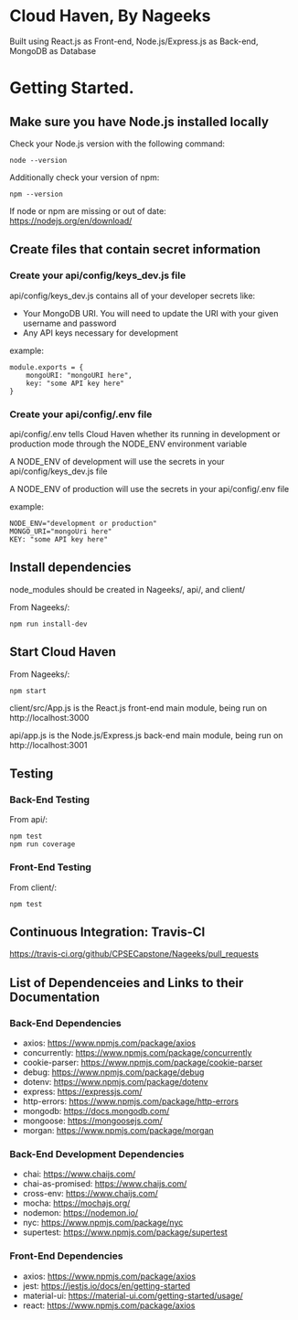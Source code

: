 # Cloud Haven, By Nageeks

Built using React.js as Front-end, Node.js/Express.js as Back-end, MongoDB as Database

# Getting Started. 

## Make sure you have Node.js installed locally

Check your Node.js version with the following command:  

    node --version 

Additionally check your version of npm:  

    npm --version 

If node or npm are missing or out of date:  
https://nodejs.org/en/download/  

## Create files that contain secret information

### Create your api/config/keys_dev.js file
api/config/keys_dev.js contains all of your developer secrets like:  

* Your MongoDB URI. You will need to update the URI with your given username and password 
* Any API keys necessary for development 


example:

    module.exports = {
        mongoURI: "mongoURI here",
        key: "some API key here"
    }

### Create your api/config/.env file
api/config/.env tells Cloud Haven whether its running in development or production mode through the NODE_ENV environment variable 

A NODE_ENV of development will use the secrets in your api/config/keys_dev.js file 

A NODE_ENV of production will use the secrets in your api/config/.env file

example:  

    NODE_ENV="development or production"
    MONGO_URI="mongoUri here"
    KEY: "some API key here"

## Install dependencies
node_modules should be created in Nageeks/, api/, and client/

From Nageeks/:

    npm run install-dev  

## Start Cloud Haven
From Nageeks/:  

    npm start 

client/src/App.js is the React.js front-end main module, being run on http://localhost:3000 

api/app.js is the Node.js/Express.js back-end main module, being run on http://localhost:3001

## Testing

### Back-End Testing
From api/:  

    npm test
    npm run coverage

### Front-End Testing
From client/:  

    npm test

## Continuous Integration: Travis-CI
https://travis-ci.org/github/CPSECapstone/Nageeks/pull_requests

## List of Dependenceies and Links to their Documentation 

### Back-End Dependencies
* axios: https://www.npmjs.com/package/axios
* concurrently: https://www.npmjs.com/package/concurrently
* cookie-parser: https://www.npmjs.com/package/cookie-parser
* debug: https://www.npmjs.com/package/debug
* dotenv: https://www.npmjs.com/package/dotenv
* express: https://expressjs.com/
* http-errors: https://www.npmjs.com/package/http-errors
* mongodb: https://docs.mongodb.com/
* mongoose: https://mongoosejs.com/ 
* morgan: https://www.npmjs.com/package/morgan

### Back-End Development Dependencies
* chai: https://www.chaijs.com/ 
* chai-as-promised: https://www.chaijs.com/ 
* cross-env: https://www.chaijs.com/ 
* mocha: https://mochajs.org/
* nodemon: https://nodemon.io/ 
* nyc: https://www.npmjs.com/package/nyc
* supertest: https://www.npmjs.com/package/supertest

### Front-End Dependencies
* axios: https://www.npmjs.com/package/axios
* jest: https://jestjs.io/docs/en/getting-started
* material-ui: https://material-ui.com/getting-started/usage/
* react: https://www.npmjs.com/package/axios